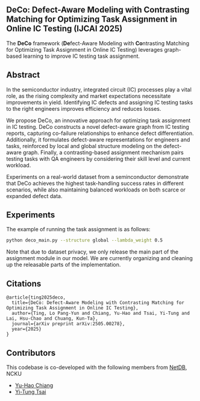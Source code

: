 ## DeCo: Defect-Aware Modeling with Contrasting Matching for Optimizing Task Assignment in Online IC Testing (IJCAI 2025)


The **DeCo** framework (**De**fect-Aware Modeling with **Co**ntrasting Matching for Optimizing Task Assignment in Online IC Testing) leverages graph-based learning to improve IC testing task assignment. 


## Abstract

In the semiconductor industry, integrated circuit (IC) processes play a vital role, as the rising complexity and market expectations necessitate improvements in yield. Identifying IC defects and assigning IC testing tasks to the right engineers improves efficiency and reduces losses. 

We propose DeCo, an innovative approach for optimizing task assignment in IC testing. DeCo constructs a novel defect-aware graph from IC testing reports, capturing co-failure relationships to enhance defect differentiation. Additionally, it formulates defect-aware representations for engineers and tasks, reinforced by local and global structure modeling on the defect-aware graph. Finally, a contrasting-based assignment mechanism pairs testing tasks with QA engineers by considering their skill level and current workload.

Experiments on a real-world dataset from a seminconductor demonstrate that DeCo achieves the highest task-handling success rates in different scenarios, while also maintaining balanced workloads on both scarce or expanded defect data.


## Experiments
The example of running the task assignment is as follows:
```bash
python deco_main.py --structure global --lambda_weight 0.5
```
Note that due to dataset privacy, we only release the main part of the assignment module in our model. We are currently organizing and cleaning up the releasable parts of the implementation.

## Citations

```
@article{ting2025deco,
  title={DeCo: Defect-Aware Modeling with Contrasting Matching for Optimizing Task Assignment in Online IC Testing},
  author={Ting, Lo Pang-Yun and Chiang, Yu-Hao and Tsai, Yi-Tung and Lai, Hsu-Chao and Chuang, Kun-Ta},
  journal={arXiv preprint arXiv:2505.00278},
  year={2025}
}
```


## Contributors
This codebase is co-developed with the following members from [NetDB](https://ncku-ccs.github.io/netdb-web/), NCKU
- [Yu-Hao Chiang](https://github.com/Hunk0724)
- [Yi-Tung Tsai]()